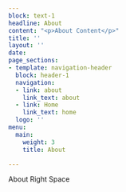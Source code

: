 ```yaml
---
block: text-1
headline: About
content: "<p>About Content</p>"
title: ''
layout: ''
date: 
page_sections:
- template: navigation-header
  block: header-1
  navigation:
  - link: about
    link_text: about
  - link: Home
    link_text: home
  logo: ''
menu:
  main:
    weight: 3
    title: About

---
```

About Right Space